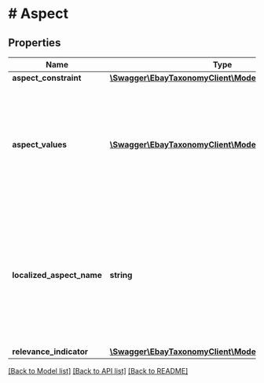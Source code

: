 # # Aspect

## Properties

Name | Type | Description | Notes
------------ | ------------- | ------------- | -------------
**aspect_constraint** | [**\Swagger\EbayTaxonomyClient\Model\AspectConstraint**](AspectConstraint.md) |  | [optional]
**aspect_values** | [**\Swagger\EbayTaxonomyClient\Model\AspectValue[]**](AspectValue.md) | A list of valid values for this aspect (for example: Red, Green, and Blue), along with any constraints on those values. | [optional]
**localized_aspect_name** | **string** | The localized name of this aspect (for example: Colour on the eBay UK site). Note: This name is always localized for the specified marketplace. | [optional]
**relevance_indicator** | [**\Swagger\EbayTaxonomyClient\Model\RelevanceIndicator**](RelevanceIndicator.md) |  | [optional]

[[Back to Model list]](../../README.md#models) [[Back to API list]](../../README.md#endpoints) [[Back to README]](../../README.md)
